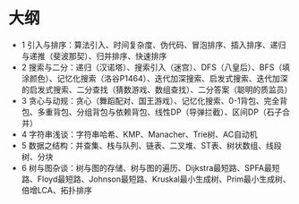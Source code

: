 # 大纲

+ 1 引入与排序：算法引入、时间复杂度、伪代码、冒泡排序、插入排序、递归与递推（斐波那契）、归并排序、快速排序
+ 2 搜索与二分：递归（汉诺塔）、搜索引入（迷宫）、DFS（八皇后）、BFS（填涂颜色）、记忆化搜索（洛谷P1464）、迭代加深搜索、启发式搜索、迭代加深的启发式搜索、二分查找（猜数游戏、数组查找）、二分答案（聪明的质监员）
+ 3 贪心与动规：贪心（舞蹈配对、国王游戏）、记忆化搜索、0-1背包、完全背包、多重背包、分组背包与依赖背包、线性DP（导弹拦截）、区间DP（石子合并）
+ 4 字符串浅谈：字符串哈希、KMP、Manacher、Trie树、AC自动机
+ 5 数据之结构：并查集、栈与队列、链表、二叉堆、ST表、树状数组、线段树、分块
+ 6 树与图杂谈：树与图的存储、树与图的遍历、Dijkstra最短路、SPFA最短路、Floyd最短路、Johnson最短路、Kruskal最小生成树、Prim最小生成树、倍增LCA、拓扑排序
